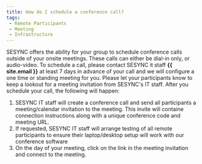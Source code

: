 ```yaml
---
title: How do I schedule a conference call?
tags:
 - Remote Participants
 - Meeting
 - Infrastructure
---
```



SESYNC offers the ability for your group to schedule conference calls outside of your onsite meetings. These calls can either be dial-in only, or audio-video. To schedule a call, please contact SESYNC it staff __{{ site.email }}__ at least 7 days in advance of your call and we will configure a one time or standing meeting for you. Please let your participants know to keep a lookout for a meeting invitation from SESYNC's IT staff. After you schedule your call, the following will happen:

1. SESYNC IT staff will create a conference call and send all participants a meeting/calendar invitation to the meeting. This invite will containe connection instructions along with a unique conference code and meeting URL.
2. If requested, SESYNC IT staff will arrange testing of all remote participants to ensure their laptop/desktop setup will work with our conference software
3. On the day of your meeting, click on the link in the meeting invitation and connect to the meeting.
